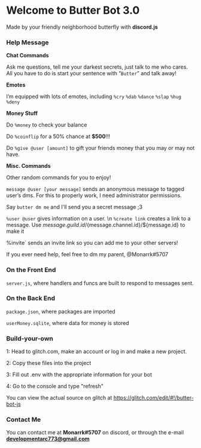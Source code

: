 # Welcome to Butter Bot 3.0

Made by your friendly neighborhood butterfly with **discord.js**


### Help Message
**Chat Commands**

Ask me questions, tell me your darkest secrets, just talk to me who cares. All you have to do is start your sentence with “`Butter`” and talk away!

**Emotes**

I’m equipped with lots of emotes, including `%cry` `%dab` `%dance` `%slap` `%hug` `%deny`

**Money Stuff** 

Do `%money` to check your balance 

Do `%coinflip` for a 50% chance at __$500__!!! 

Do `%give @user [amount]` to gift your friends money that you may or may not have. 

**Misc. Commands** 

Other random commands for you to enjoy! 

`message @user [your message]` sends an anonymous message to tagged user’s dms. For this to properly work, I need administrator permissions. 

Say `butter dm me` and I'll send you a secret message ;3 

`%user @user` gives information on a user. \n `%create link` creates a link to a message. Use ${message.guild.id}/${message.channel.id}/${message.id} to make it 

%invite` sends an invite link so you can add me to your other servers!

If you ever need help, feel free to dm my parent, @Monarrk#5707

### On the Front End
`server.js`, where handlers and funcs are built to respond to messages sent.


### On the Back End
`package.json`, where packages are imported

`userMoney.sqlite`, where data for money is stored


### Build-your-own
1: Head to glitch.com, make an account or log in and make a new project.

2: Copy these files into the project

3: Fill out .env with the appropriate information for your bot

4: Go to the console and type "refresh"

You can view the actual source on glitch at https://glitch.com/edit/#!/butter-bot-js


### Contact Me
You can contact me at **Monarrk#5707** on discord, or through the e-mail **developmentarc773@gmail.com**
